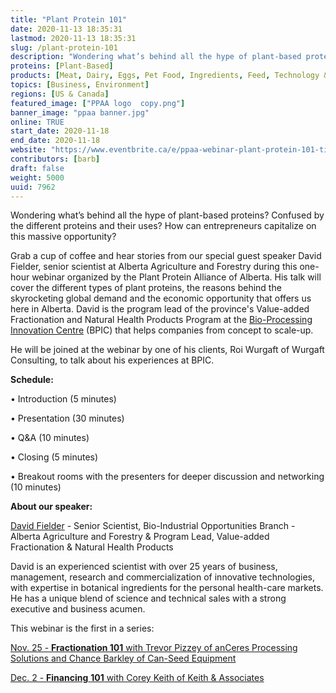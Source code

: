 ```yaml
---
title: "Plant Protein 101"
date: 2020-11-13 18:35:31
lastmod: 2020-11-13 18:35:31
slug: /plant-protein-101
description: "Wondering what’s behind all the hype of plant-based proteins? Confused by the different proteins and their uses? How can entrepreneurs capitalize on this massive opportunity?"
proteins: [Plant-Based]
products: [Meat, Dairy, Eggs, Pet Food, Ingredients, Feed, Technology & Equipment]
topics: [Business, Environment]
regions: [US & Canada]
featured_image: ["PPAA logo  copy.png"]
banner_image: "ppaa banner.jpg"
online: TRUE
start_date: 2020-11-18
end_date: 2020-11-18
website: "https://www.eventbrite.ca/e/ppaa-webinar-plant-protein-101-tickets-125929728207?aff=erelexpmlt"
contributors: [barb]
draft: false
weight: 5000
uuid: 7962
---
```

<p>Wondering what’s behind all the hype of plant-based proteins? Confused by the different proteins and their uses? How can entrepreneurs capitalize on this massive opportunity?</p>
<p>Grab a cup of coffee and hear stories from our special guest speaker David Fielder, senior scientist at Alberta Agriculture and Forestry during this one-hour webinar organized by the Plant Protein Alliance of Alberta. His talk will cover the different types of plant proteins, the reasons behind the skyrocketing global demand and the economic opportunity that offers us here in Alberta. David is the program lead of the province's Value-added Fractionation and Natural Health Products Program at the <a href="https://ppaa.ca/flour-to-face-creams-biorefinery-helps-entrepreneurs-grow-their-business/">Bio-Processing Innovation Centre</a> (BPIC) that helps companies from concept to scale-up.</p>
<p>He will be joined at the webinar by one of his clients, Roi Wurgaft of Wurgaft Consulting, to talk about his experiences at BPIC.</p>
<p><strong>Schedule:</strong></p>
<p>• Introduction (5 minutes)</p>
<p>• Presentation (30 minutes)</p>
<p>• Q&A (10 minutes)</p>
<p>• Closing (5 minutes)</p>
<p>• Breakout rooms with the presenters for deeper discussion and networking (10 minutes)</p>
<p><strong>About our speaker:</strong></p>
<p><a href="https://www.linkedin.com/in/davidfielder/?originalSubdomain=ca">David Fielder</a> - Senior Scientist, Bio-Industrial Opportunities Branch - Alberta Agriculture and Forestry & Program Lead, Value-added Fractionation & Natural Health Products</p>
<p>David is an experienced scientist with over 25 years of business, management, research and commercialization of innovative technologies, with expertise in botanical ingredients for the personal health-care markets. He has a unique blend of science and technical sales with a strong executive and business acumen.</p>
<p>This webinar is the first in a series:</p>
<p><a href="https://www.eventbrite.com/e/ppaa-webinar-fractionation-101-tickets-126022002201">Nov. 25 - <strong>Fractionation 101</strong> with Trevor Pizzey of anCeres Processing Solutions and Chance Barkley of Can-Seed Equipment</a></p>
<p><a href="https://www.eventbrite.com/e/ppaa-webinar-financing-101-tickets-126029657097">Dec. 2 - <strong>Financing</strong> <strong>101</strong> with Corey Keith of Keith & Associates</a></p>
